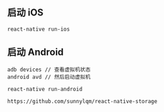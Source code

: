 #
## 启动 iOS
```
react-native run-ios
```

## 启动 Android

```
adb devices // 查看虚拟机状态
android avd // 然后启动虚拟机

react-native run-android
```

```
https://github.com/sunnylqm/react-native-storage
```
